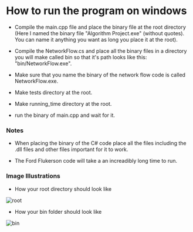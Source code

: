# How to run the program on windows
- Compile the main.cpp file and place the binary file at the root directory (Here I named the binary file "Algorithm Project.exe" (without quotes). You can name it anything you want as long you place it at the root).

- Compile the NetworkFlow.cs and place all the binary files in a directory you will make called bin so that it's path looks like this: "bin/NetworkFlow.exe".

- Make sure  that you name the binary of the network flow code is called NetworkFlow.exe.

- Make tests directory at the root.

- Make running_time directory at the root.

- run the binary of main.cpp and wait for it.

### Notes
- When placing the binary of the C# code place all the files including the .dll files and other files important for it to work.

- The Ford Flukerson code will take a an increadibly long time to run.

### Image Illustrations
- How your root directory should look like

![root](https://github.com/aKhfagy/Algorithm-Design-And-Analysis-Project/blob/main/src/img/root.jpg)

- How your bin folder should look like

![bin](https://github.com/aKhfagy/Algorithm-Design-And-Analysis-Project/blob/main/src/img/bin.jpg)
